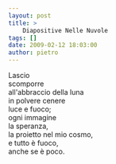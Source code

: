 ```yaml
---
layout: post
title: >
    Diapositive Nelle Nuvole
tags: []
date: 2009-02-12 18:03:00
author: pietro
---
```

Lascio<br/>scomporre<br/>all'abbraccio della luna<br/>in polvere cenere<br/>luce e fuoco;<br/>ogni immagine<br/>la speranza,<br/>la proietto nel mio cosmo,<br/>e tutto è fuoco,<br/>anche se è poco.
